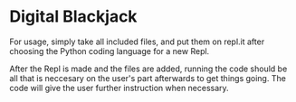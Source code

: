 # Digital Blackjack

For usage, simply take all included files, and put them on repl.it after choosing the Python coding language for a new Repl.

After the Repl is made and the files are added, running the code should be all that is neccesary on the user's part afterwards to get things going. 
The code will give the user further instruction when necessary.
